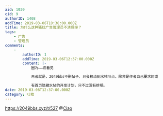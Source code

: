 ```yaml
---
aid: 1030
cid: 9
authorID: 1408
addTime: 2019-03-06T10:38:00.000Z
title: 为什么这种骚扰广告管理员不清理掉？
tags:
    - 广告
    - 管理员
comments:
    -
        authorID: 1
        addTime: 2019-03-06T12:37:00.000Z
        content: |-
            因为……没看见

            再者就是，2049bbs不删帖子，只会移动到水帖节点，除非是作者自己要求的或者刷屏的。

            有首页隐藏水帖的开发计划，只不过没有排期。
date: 2019-03-06T12:37:00.000Z
category: 吐槽
---
```


https://2049bbs.xyz/t/527 @[Ciao](/member/Ciao)
